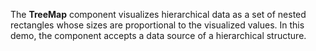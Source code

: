 The **TreeMap** component visualizes hierarchical data as&nbsp;a&nbsp;set of&nbsp;nested rectangles whose sizes are proportional to&nbsp;the visualized values. In&nbsp;this demo, the component accepts a&nbsp;data source of&nbsp;a&nbsp;hierarchical structure.